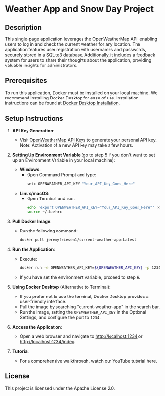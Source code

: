 # Weather App and Snow Day Project

## Description
This single-page application leverages the OpenWeatherMap API, enabling users to log in and check the current weather for any location. The application features user registration with usernames and passwords, securely stored in a SQLite3 database. Additionally, it includes a feedback system for users to share their thoughts about the application, providing valuable insights for administrators.

## Prerequisites
To run this application, Docker must be installed on your local machine. We recommend installing Docker Desktop for ease of use. Installation instructions can be found at [Docker Desktop Installation](https://docs.docker.com/desktop/install/windows-install/).

## Setup Instructions
1. **API Key Generation**:
   - Visit [OpenWeatherMap API Keys](https://home.openweathermap.org/api_keys) to generate your personal API key. Note: Activation of a new API key may take a few hours.

2. **Setting Up Environment Variable** (go to step 5 if you don't want to set up an Environment Variable in your local machine):
   - **Windows**:
     - Open Command Prompt and type:
       ```cmd
       setx OPENWEATHER_API_KEY "Your_API_Key_Goes_Here"
       ```
   - **Linux/macOS**:
     - Open Terminal and run:
       ```bash
       echo 'export OPENWEATHER_API_KEY="Your_API_Key_Goes_Here"' >> ~/.bashrc
       source ~/.bashrc
       ```

3. **Pull Docker Image**:
   - Run the following command:
     ```bash
     docker pull jeremyfriesen1/current-weather-app:Latest
     ```

4. **Run the Application**:
   - Execute:
     ```bash
     docker run -e OPENWEATHER_API_KEY=${OPENWEATHER_API_KEY} -p 1234:1234 jeremyfriesen1/current-weather-app:Latest
     ```
   - If you have set the environment variable, proceed to step 6.

5. **Using Docker Desktop** (Alternative to Terminal):
   - If you prefer not to use the terminal, Docker Desktop provides a user-friendly interface.
   - Pull the image by searching "current-weather-app" in the search bar.
   - Run the image, setting the `OPENWEATHER_API_KEY` in the Optional Settings, and configure the port to `1234`.

6. **Access the Application**:
   - Open a web browser and navigate to [http://localhost:1234](http://localhost:1234) or [http://localhost:1234/index](http://localhost:1234/index).

7. **Tutorial**:
   - For a comprehensive walkthrough, watch our YouTube tutorial [here](#).

## License
This project is licensed under the Apache License 2.0.

